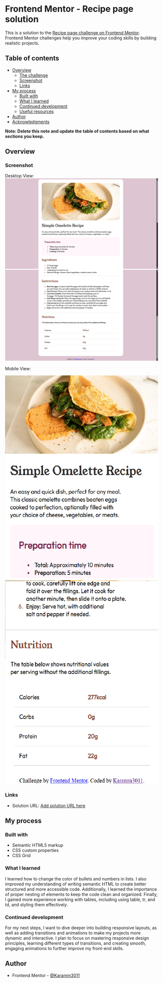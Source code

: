 # Frontend Mentor - Recipe page solution

This is a solution to the [Recipe page challenge on Frontend Mentor](https://www.frontendmentor.io/challenges/recipe-page-KiTsR8QQKm). Frontend Mentor challenges help you improve your coding skills by building realistic projects. 

## Table of contents

- [Overview](#overview)
  - [The challenge](#the-challenge)
  - [Screenshot](#screenshot)
  - [Links](#links)
- [My process](#my-process)
  - [Built with](#built-with)
  - [What I learned](#what-i-learned)
  - [Continued development](#continued-development)
  - [Useful resources](#useful-resources)
- [Author](#author)
- [Acknowledgments](#acknowledgments)

**Note: Delete this note and update the table of contents based on what sections you keep.**

## Overview

### Screenshot

Desktop View:
![](dd1.png)
![](dd2.png)

Mobile View:

![](mb1.png)
![](mb2.png)

### Links

- Solution URL: [Add solution URL here]([https://your-solution-url.com](https://karannn3011.github.io/recipe-page-frontendmentor/))

## My process

### Built with

- Semantic HTML5 markup
- CSS custom properties
- CSS Grid


### What I learned

I learned how to change the color of bullets and numbers in lists. I also improved my understanding of writing semantic HTML to create better structured and more accessible code. Additionally, I learned the importance of proper nesting of elements to keep the code clean and organized. Finally, I gained more experience working with tables, including using table, tr, and td, and styling them effectively.

### Continued development

For my next steps, I want to dive deeper into building responsive layouts, as well as adding transitions and animations to make my projects more dynamic and interactive. I plan to focus on mastering responsive design principles, learning different types of transitions, and creating smooth, engaging animations to further improve my front-end skills.


## Author

- Frontend Mentor - [@Karannn3011](https://www.frontendmentor.io/profile/Karannn3011)
